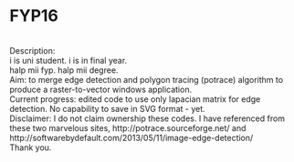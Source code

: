 # FYP16
</br>
Description:
</br>
i is uni student. i is in final year.</br>
halp mii fyp. halp mii degree.
</br>
Aim: to merge edge detection and polygon tracing (potrace) algorithm to produce a raster-to-vector windows application.
</br>
Current progress: edited code to use only lapacian matrix for edge detection. No capability to save in SVG format - yet. 
</br>
Disclaimer: I do not claim ownership these codes. I have referenced from these two marvelous sites, http://potrace.sourceforge.net/ and http://softwarebydefault.com/2013/05/11/image-edge-detection/
</br>
Thank you.
